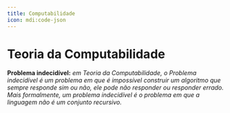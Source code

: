 ```yaml
---
title: Computabilidade
icon: mdi:code-json
---
```


# Teoria da Computabilidade

**Problema indecidível:** *em Teoria da Computabilidade, o Problema indecidível é um problema em que é impossível construir um algoritmo que sempre responde sim ou não, ele pode não responder ou responder errado. Mais formalmente, um problema indecidível é o problema em que a linguagem não é um conjunto recursivo.*